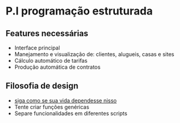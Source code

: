 <h1>P.I programação estruturada</h1>

<h2>Features necessárias</h2>
<ul>
<li>Interface principal</li>
<li>Manejamento e visualização de: clientes, alugueis, casas e sites</li>
<li>Cálculo automático de tarifas</li>
<li>Produção automática de contratos</li>
</ul>

<h2>Filosofia de design</h2>
<ul>
<li>
<a href="https://grugbrain.dev/">siga como se sua vida dependesse nisso</a>
</li>
<li>Tente criar funções genéricas</li>
<li>Separe funcionalidades em diferentes scripts</li>
</ul>